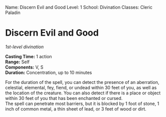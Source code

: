 Name: Discern Evil and Good
Level: 1
School: Divination
Classes: Cleric
         Paladin

# Discern Evil and Good 
_1st-level divination_ 

**Casting Time:** 1 action    
**Range:** Self    
**Components:** V, S   
**Duration:** Concentration, up to 10 minutes 

For the duration of the spell, you can detect the presence of an aberration, celestial, elemental, fey, fiend, or undead within 30 feet of you, as well as the location of the creature. You can also detect if there is a place or object within 30 feet of you that has been enchanted or cursed.    
The spell can penetrate most barriers, but it is blocked by 1 foot of stone, 1 inch of common metal, a thin sheet of lead, or 3 feet of wood or dirt.